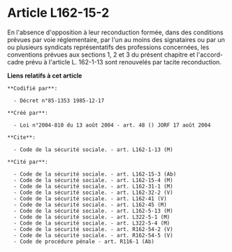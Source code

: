 # Article L162-15-2

En l'absence d'opposition à leur reconduction formée, dans des conditions prévues par voie réglementaire, par l'un au moins
des signataires ou par un ou plusieurs syndicats représentatifs des professions concernées, les conventions prévues aux
sections 1, 2 et 3 du présent chapitre et l'accord-cadre prévu à l'article L. 162-1-13 sont renouvelés par tacite
reconduction.

**Liens relatifs à cet article**

	**Codifié par**:

	  - Décret n°85-1353 1985-12-17

	**Créé par**:

	  - Loi n°2004-810 du 13 août 2004 - art. 48 () JORF 17 août 2004

	**Cite**:

	  - Code de la sécurité sociale. - art. L162-1-13 (M)

	**Cité par**:

	  - Code de la sécurité sociale. - art. L162-15-3 (Ab)
	  - Code de la sécurité sociale. - art. L162-15-4 (M)
	  - Code de la sécurité sociale. - art. L162-31-1 (M)
	  - Code de la sécurité sociale. - art. L162-32-2 (V)
	  - Code de la sécurité sociale. - art. L162-41 (V)
	  - Code de la sécurité sociale. - art. L162-45 (M)
	  - Code de la sécurité sociale. - art. L162-5-13 (M)
	  - Code de la sécurité sociale. - art. L322-5-1 (M)
	  - Code de la sécurité sociale. - art. L322-5-4 (M)
	  - Code de la sécurité sociale. - art. R162-54-2 (V)
	  - Code de la sécurité sociale. - art. R162-54-5 (V)
	  - Code de procédure pénale - art. R116-1 (Ab)
